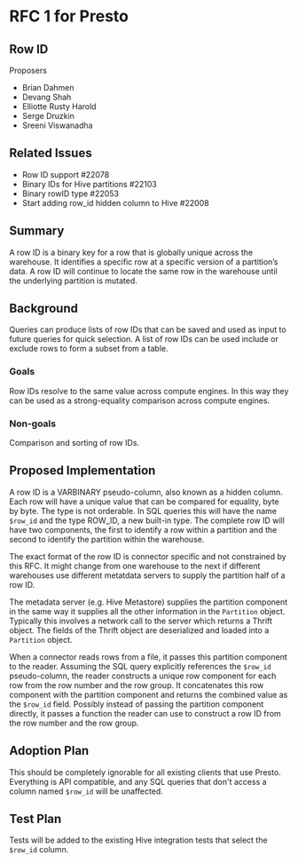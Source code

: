 # **RFC 1 for Presto**

## Row ID

Proposers

* Brian Dahmen
* Devang Shah
* Elliotte Rusty Harold
* Serge Druzkin
* Sreeni Viswanadha

## Related Issues

* Row ID support #22078
* Binary IDs for Hive partitions #22103
* Binary rowID type #22053
* Start adding row\_id hidden column to Hive #22008


## Summary

A row ID is a binary key for a row that is globally unique across the warehouse.
It identifies a specific row at a specific version of a partition’s data. A row
ID will continue to locate the same row in the warehouse until the underlying
partition is mutated.

## Background

Queries can produce lists of row IDs that can be saved and used as input to
future queries for quick selection. A list of row IDs can be used include or
exclude rows to form a subset from a table.

### Goals

Row IDs resolve to the same value across compute engines. In this way they can
be used as a strong-equality comparison across compute engines.

### Non-goals

Comparison and sorting of row IDs.

## Proposed Implementation

A row ID is a VARBINARY pseudo-column, also known as a hidden column. Each row
will have a unique value that can be compared for equality, byte by byte. The
type is not orderable. In SQL queries this will have the name `$row_id` and the
type ROW_ID, a new built-in type. The complete row ID will have two components,
the first to identify a row within a partition and the second to identify the
partition within the warehouse.

The exact format of the row ID is connector specific and not constrained by this
RFC. It might change from one warehouse to the next if different warehouses use
different metatdata servers to supply the partition half of a row ID.

The metadata server (e.g. Hive Metastore) supplies the partition component in
the same way it supplies all the other information in the `Partition` object.
Typically this involves a network call to the server which returns a Thrift
object. The fields of the Thrift object are deserialized and loaded into a
`Partition` object.

When a connector reads rows from a file, it passes this partition component to
the reader. Assuming the SQL query explicitly references the `$row_id`
pseudo-column, the reader constructs a unique row component for each row from
the row number and the row group. It concatenates this row component with the
partition component and returns the combined value as the `$row_id` field.
Possibly instead of passing the partition component directly, it passes a function
the reader can use to construct a row ID from the row number and the row group.


## Adoption Plan

This should be completely ignorable for all existing clients that use Presto.
Everything is API compatible, and any SQL queries that don't access a column
named `$row_id` will be unaffected.

## Test Plan

Tests will be added to the existing Hive integration tests that select the 
`$row_id` column.
